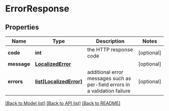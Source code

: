# ErrorResponse

## Properties
Name | Type | Description | Notes
------------ | ------------- | ------------- | -------------
**code** | **int** | the HTTP response code | [optional] 
**message** | [**LocalizedError**](LocalizedError.md) |  | [optional] 
**errors** | [**list[LocalizedError]**](LocalizedError.md) | additional error messages such as per-field errors in a validation failure | [optional] 

[[Back to Model list]](../README.md#documentation-for-models) [[Back to API list]](../README.md#documentation-for-api-endpoints) [[Back to README]](../README.md)


